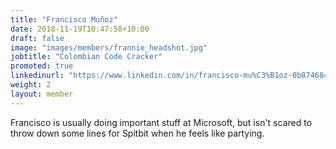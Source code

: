 ```yaml
---
title: "Francisco Muñoz"
date: 2018-11-19T10:47:58+10:00
draft: false
image: "images/members/frannie_headshot.jpg"
jobtitle: "Colombian Code Cracker"
promoted: true
linkedinurl: "https://www.linkedin.com/in/francisco-mu%C3%B1oz-0b874684/"
weight: 2
layout: member
---
```


Francisco is usually doing important stuff at Microsoft, but isn't scared to 
throw down some lines for Spitbit when he feels like partying.


